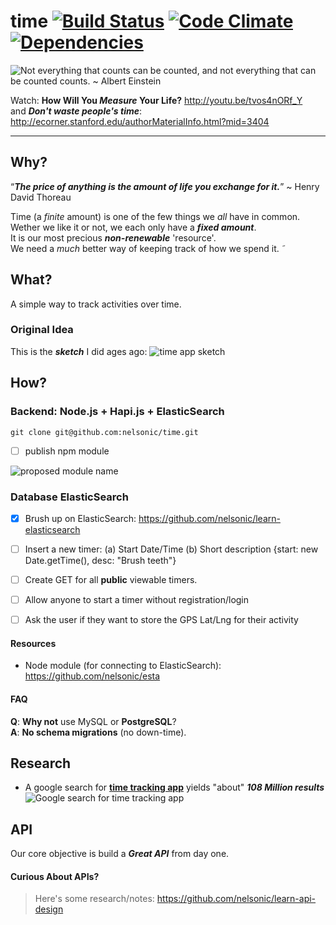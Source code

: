 # time [![Build Status](https://travis-ci.org/ideaq/time.png?branch=master)](https://travis-ci.org/ideaq/time) [![Code Climate](https://codeclimate.com/github/ideaq/time.png)](https://codeclimate.com/github/ideaq/time) [![Dependencies](https://david-dm.org/ideaq/time.png?theme=shields.io)](https://david-dm.org/ideaq/time)


![Not everything that counts can be counted,
and not everything that can be counted counts. ~ Albert Einstein
](http://i.imgur.com/ESOb79D.png "Not everything that counts can be counted")

Watch: **How Will You *Measure* Your Life?**
http://youtu.be/tvos4nORf_Y  
and ***Don't waste people's time***: http://ecorner.stanford.edu/authorMaterialInfo.html?mid=3404

- - -

## Why?

“***The price of anything is the amount of life you exchange for it.***”
~ Henry David Thoreau

Time (a *finite* amount) is one of the few things we *all* have in common.  
Wether we like it or not, we each only have a ***fixed amount***.  
It is our most precious ***non-renewable*** 'resource'.  
We need a *much* better way of keeping track of how we spend it.
˜
## What?

A simple way to track activities over time.

### Original Idea

This is the ***sketch*** I did ages ago:
![time app sketch](https://raw.github.com/nelsonic/nelsonic.github.io/master/img/time-app-sketch.jpeg)


## How?

### Backend: Node.js + Hapi.js + ElasticSearch

```
git clone git@github.com:nelsonic/time.git
```
- [ ] publish npm module

![proposed module name](http://i.imgur.com/zvkM5k8.png)


### Database ElasticSearch

+ [x] Brush up on ElasticSearch: https://github.com/nelsonic/learn-elasticsearch
+ [ ] Insert a new timer: (a) Start Date/Time (b) Short description
{start: new Date.getTime(), desc: "Brush teeth"}
+ [ ] Create GET for all **public** viewable timers.
+ [ ] Allow anyone to start a timer without registration/login
+ [ ] Ask the user if they want to store the GPS Lat/Lng for their activity


#### Resources

- Node module (for connecting to ElasticSearch): https://github.com/nelsonic/esta

#### FAQ

**Q**: **Why not** use MySQL or **PostgreSQL**?  
**A**: **No schema migrations** (no down-time).


## Research

- A google search for [**time tracking app**](https://www.google.com/search?q=time+tracking+app)
 yields "about" ***108 Million results***
 ![Google search for time tracking app](http://i.imgur.com/wnGWp3F.png)

## API

Our core objective is build a ***Great API*** from day one.


#### Curious About APIs?

> Here's some research/notes: https://github.com/nelsonic/learn-api-design
